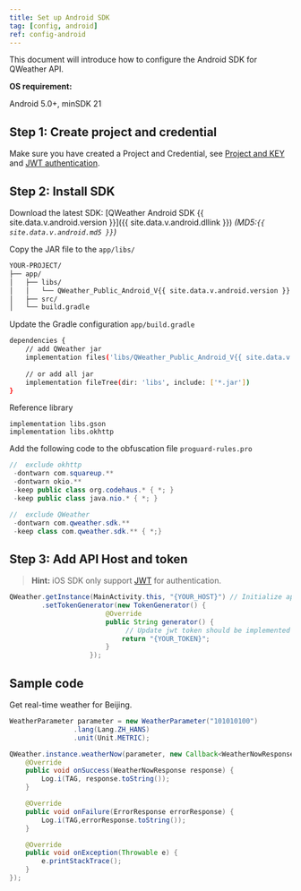 ```yaml
---
title: Set up Android SDK
tag: [config, android]
ref: config-android
---
```


This document will introduce how to configure the Android SDK for QWeather API.

**OS requirement:**

Android 5.0+, minSDK 21

## Step 1: Create project and credential

Make sure you have created a Project and Credential, see [Project and KEY](/en/docs/configuration/project-and-key/) and [JWT authentication](/en/docs/configuration/authentication/#json-web-token).

## Step 2: Install SDK

Download the latest SDK: [QWeather Android SDK {{ site.data.v.android.version }}]({{ site.data.v.android.dllink }}) *(MD5:`{{ site.data.v.android.md5 }}`)*

Copy the JAR file to the `app/libs/`

```bash
YOUR-PROJECT/
├── app/
│   ├── libs/
│   │   └── QWeather_Public_Android_V{{ site.data.v.android.version }}.jar
│   ├── src/
│   └── build.gradle
```

Update the Gradle configuration `app/build.gradle`

```bash
dependencies {
    // add QWeather jar
    implementation files('libs/QWeather_Public_Android_V{{ site.data.v.android.version }}.jar')
    
    // or add all jar
    implementation fileTree(dir: 'libs', include: ['*.jar'])
}
```

Reference library

```
implementation libs.gson
implementation libs.okhttp
```

Add the following code to the obfuscation file `proguard-rules.pro`

```java
//  exclude okhttp
 -dontwarn com.squareup.**
 -dontwarn okio.**
 -keep public class org.codehaus.* { *; }
 -keep public class java.nio.* { *; }

//  exclude QWeather
 -dontwarn com.qweather.sdk.**
 -keep class com.qweather.sdk.** { *;}
```

## Step 3: Add API Host and token

> **Hint:** iOS SDK only support [JWT](/docs/configuration/authentication/#json-web-token) for authentication.

```java
QWeather.getInstance(MainActivity.this, "{YOUR_HOST}") // Initialize api host
        .setTokenGenerator(new TokenGenerator() {
                        @Override
                        public String generator() {
                             // Update jwt token should be implemented here in production environments
                            return "{YOUR_TOKEN}"; 
                        }
                    });
```

## Sample code

Get real-time weather for Beijing.

```java
WeatherParameter parameter = new WeatherParameter("101010100")
                .lang(Lang.ZH_HANS)
                .unit(Unit.METRIC);

QWeather.instance.weatherNow(parameter, new Callback<WeatherNowResponse>() {
    @Override
    public void onSuccess(WeatherNowResponse response) {
        Log.i(TAG, response.toString());
    }

    @Override
    public void onFailure(ErrorResponse errorResponse) {
        Log.i(TAG,errorResponse.toString());
    }

    @Override
    public void onException(Throwable e) {
        e.printStackTrace();
    }
});
```
